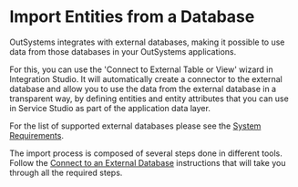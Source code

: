 # Import Entities from a Database

OutSystems integrates with external databases, making it possible to use data from those databases in your OutSystems applications.

For this, you can use the 'Connect to External Table or View' wizard in Integration Studio. It will automatically create a connector to the external database and allow you to use the data from the external database in a transparent way, by defining entities and entity attributes that you can use in Service Studio as part of the application data layer.

For the list of supported external databases please see the [System Requirements](https://success.outsystems.com/Support/Enterprise_Customers/Installation/OutSystems_Platform_system_requirements>).

The import process is composed of several steps done in different tools. Follow the [Connect to an External Database](https://github.com/danielmarquespt/docs-product/tree/e7ea3f444d5129dab245c69ab72ae091554bc4fb/src/extensibility-and-integration/connect-external-db.md%3E) instructions that will take you through all the required steps.

